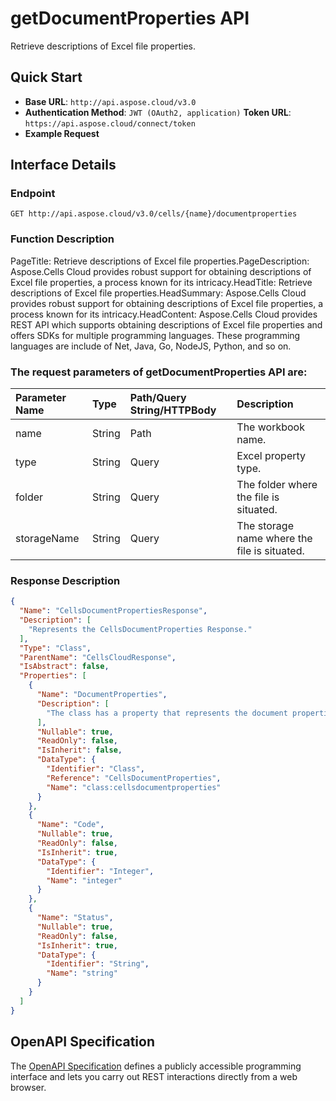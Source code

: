 # **getDocumentProperties API**

Retrieve descriptions of Excel file properties. 

## **Quick Start**

- **Base URL**: `http://api.aspose.cloud/v3.0`
- **Authentication Method**: `JWT (OAuth2, application)`  **Token URL**: `https://api.aspose.cloud/connect/token`
- **Example Request** 
<script src="https://gist.github.com/aspose-cells-cloud-gists/8a5b324fdf3e574dbd747c1a1e24b05d.js?file=Example30_GetDocumentProperties.cs"></script>

## **Interface Details**

### **Endpoint** 

```
GET http://api.aspose.cloud/v3.0/cells/{name}/documentproperties
```

### **Function Description**
PageTitle:  Retrieve descriptions of Excel file properties.PageDescription: Aspose.Cells Cloud provides robust support for obtaining descriptions of Excel file properties, a process known for its intricacy.HeadTitle: Retrieve descriptions of Excel file properties.HeadSummary: Aspose.Cells Cloud provides robust support for obtaining descriptions of Excel file properties, a process known for its intricacy.HeadContent: Aspose.Cells Cloud provides REST API which supports obtaining descriptions of Excel file properties and offers SDKs for multiple programming languages. These programming languages are include of Net, Java, Go, NodeJS, Python, and so on.

### The request parameters of **getDocumentProperties** API are: 

| Parameter Name | Type | Path/Query String/HTTPBody | Description | 
| :- | :- | :- |:- | 
|name|String|Path|The workbook name.|
|type|String|Query|Excel property type.|
|folder|String|Query|The folder where the file is situated.|
|storageName|String|Query|The storage name where the file is situated.|


### **Response Description**
```json
{
  "Name": "CellsDocumentPropertiesResponse",
  "Description": [
    "Represents the CellsDocumentProperties Response."
  ],
  "Type": "Class",
  "ParentName": "CellsCloudResponse",
  "IsAbstract": false,
  "Properties": [
    {
      "Name": "DocumentProperties",
      "Description": [
        "The class has a property that represents the document properties of cells."
      ],
      "Nullable": true,
      "ReadOnly": false,
      "IsInherit": false,
      "DataType": {
        "Identifier": "Class",
        "Reference": "CellsDocumentProperties",
        "Name": "class:cellsdocumentproperties"
      }
    },
    {
      "Name": "Code",
      "Nullable": true,
      "ReadOnly": false,
      "IsInherit": true,
      "DataType": {
        "Identifier": "Integer",
        "Name": "integer"
      }
    },
    {
      "Name": "Status",
      "Nullable": true,
      "ReadOnly": false,
      "IsInherit": true,
      "DataType": {
        "Identifier": "String",
        "Name": "string"
      }
    }
  ]
}
```

## OpenAPI Specification

The [OpenAPI Specification](https://reference.aspose.cloud/cells/#/PropertiesController/GetDocumentProperties) defines a publicly accessible programming interface and lets you carry out REST interactions directly from a web browser.

